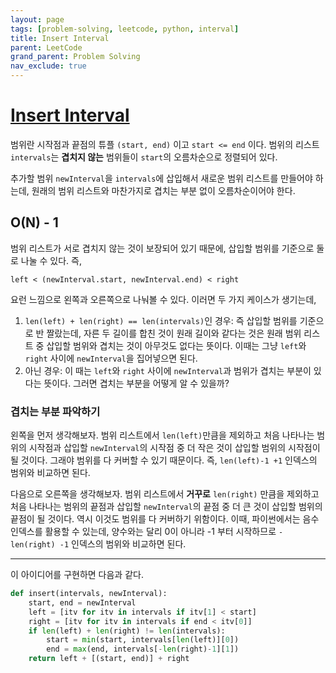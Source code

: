 ```yaml
---
layout: page
tags: [problem-solving, leetcode, python, interval]
title: Insert Interval
parent: LeetCode
grand_parent: Problem Solving
nav_exclude: true
---
```


# [Insert Interval](https://leetcode.com/problems/insert-interval/)

 범위란 시작점과 끝점의 튜플 `(start, end)` 이고 `start <= end`
 이다. 범위의 리스트 `intervals`는 **겹치지 않는** 범위들이 `start`의
 오름차순으로 정렬되어 있다.

 추가할 범위 `newInterval`을 `intervals`에 삽입해서 새로운 범위
 리스트를 만들어야 하는데, 원래의 범위 리스트와 마찬가지로 겹치는 부분
 없이 오름차순이어야 한다.

## O(N) - 1

 범위 리스트가 서로 겹치지 않는 것이 보장되어 있기 때문에, 삽입할
 범위를 기준으로 둘로 나눌 수 있다. 즉,

```
left < (newInterval.start, newInterval.end) < right
```

 요런 느낌으로 왼쪽과 오른쪽으로 나눠볼 수 있다. 이러면 두 가지
 케이스가 생기는데,

 1. `len(left) + len(right) == len(intervals)`인 경우: 즉 삽입할
    범위를 기준으로 반 짤랐는데, 자른 두 길이를 합친 것이 원래 길이와
    같다는 것은 원래 범위 리스트 중 삽입할 범위와 겹치는 것이 아무것도
    없다는 뜻이다. 이때는 그냥 `left`와 `right` 사이에 `newInterval`을
    집어넣으면 된다.
 2. 아닌 경우: 이 때는 `left`와 `right` 사이에 `newInterval`과 범위가
    겹치는 부분이 있다는 뜻이다. 그러면 겹치는 부분을 어떻게 알 수
    있을까?

### 겹치는 부분 파악하기

 왼쪽을 먼저 생각해보자. 범위 리스트에서 `len(left)`만큼을 제외하고
 처음 나타나는 범위의 시작점과 삽입할 `newInterval`의 시작점 중 더
 작은 것이 삽입할 범위의 시작점이 될 것이다. 그래야 범위를 다 커버할
 수 있기 때문이다. 즉, `len(left)-1 +1` 인덱스의 범위와 비교하면
 된다.

 다음으로 오른쪽을 생각해보자. 범위 리스트에서 **거꾸로** `len(right)`
 만큼을 제외하고 처음 나타나는 범위의 끝점과 삽입할 `newInterval`의
 끝점 중 더 큰 것이 삽입할 범위의 끝점이 될 것이다. 역시 이것도 범위를
 다 커버하기 위함이다. 이때, 파이썬에서는 음수 인덱스를 활용할 수
 있는데, 양수와는 달리 0이 아니라 -1 부터 시작하므로 `-len(right) -1`
 인덱스의 범위와 비교하면 된다.

---

 이 아이디어를 구현하면 다음과 같다.

```python
def insert(intervals, newInterval):
    start, end = newInterval
    left = [itv for itv in intervals if itv[1] < start]
    right = [itv for itv in intervals if end < itv[0]]
    if len(left) + len(right) != len(intervals):
        start = min(start, intervals[len(left)][0])
        end = max(end, intervals[-len(right)-1][1])
    return left + [(start, end)] + right
```
